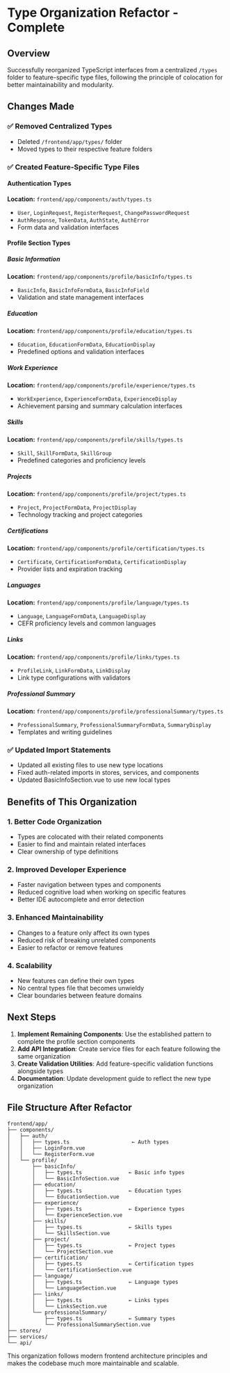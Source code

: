 # Type Organization Refactor - Complete

## Overview
Successfully reorganized TypeScript interfaces from a centralized `/types` folder to feature-specific type files, following the principle of colocation for better maintainability and modularity.

## Changes Made

### ✅ Removed Centralized Types
- Deleted `/frontend/app/types/` folder
- Moved types to their respective feature folders

### ✅ Created Feature-Specific Type Files

#### Authentication Types
**Location:** `frontend/app/components/auth/types.ts`
- `User`, `LoginRequest`, `RegisterRequest`, `ChangePasswordRequest`
- `AuthResponse`, `TokenData`, `AuthState`, `AuthError`
- Form data and validation interfaces

#### Profile Section Types

##### Basic Information
**Location:** `frontend/app/components/profile/basicInfo/types.ts`
- `BasicInfo`, `BasicInfoFormData`, `BasicInfoField`
- Validation and state management interfaces

##### Education
**Location:** `frontend/app/components/profile/education/types.ts`
- `Education`, `EducationFormData`, `EducationDisplay`
- Predefined options and validation interfaces

##### Work Experience  
**Location:** `frontend/app/components/profile/experience/types.ts`
- `WorkExperience`, `ExperienceFormData`, `ExperienceDisplay`
- Achievement parsing and summary calculation interfaces

##### Skills
**Location:** `frontend/app/components/profile/skills/types.ts`
- `Skill`, `SkillFormData`, `SkillGroup`
- Predefined categories and proficiency levels

##### Projects
**Location:** `frontend/app/components/profile/project/types.ts`
- `Project`, `ProjectFormData`, `ProjectDisplay`
- Technology tracking and project categories

##### Certifications
**Location:** `frontend/app/components/profile/certification/types.ts`
- `Certificate`, `CertificationFormData`, `CertificationDisplay`
- Provider lists and expiration tracking

##### Languages
**Location:** `frontend/app/components/profile/language/types.ts`
- `Language`, `LanguageFormData`, `LanguageDisplay`
- CEFR proficiency levels and common languages

##### Links
**Location:** `frontend/app/components/profile/links/types.ts`
- `ProfileLink`, `LinkFormData`, `LinkDisplay`
- Link type configurations with validators

##### Professional Summary
**Location:** `frontend/app/components/profile/professionalSummary/types.ts`
- `ProfessionalSummary`, `ProfessionalSummaryFormData`, `SummaryDisplay`
- Templates and writing guidelines

### ✅ Updated Import Statements
- Updated all existing files to use new type locations
- Fixed auth-related imports in stores, services, and components
- Updated BasicInfoSection.vue to use new local types

## Benefits of This Organization

### 1. **Better Code Organization**
- Types are colocated with their related components
- Easier to find and maintain related interfaces
- Clear ownership of type definitions

### 2. **Improved Developer Experience**
- Faster navigation between types and components
- Reduced cognitive load when working on specific features
- Better IDE autocomplete and error detection

### 3. **Enhanced Maintainability**
- Changes to a feature only affect its own types
- Reduced risk of breaking unrelated components
- Easier to refactor or remove features

### 4. **Scalability**
- New features can define their own types
- No central types file that becomes unwieldy
- Clear boundaries between feature domains

## Next Steps

1. **Implement Remaining Components**: Use the established pattern to complete the profile section components
2. **Add API Integration**: Create service files for each feature following the same organization
3. **Create Validation Utilities**: Add feature-specific validation functions alongside types
4. **Documentation**: Update development guide to reflect the new type organization

## File Structure After Refactor

```
frontend/app/
├── components/
│   ├── auth/
│   │   ├── types.ts                    ← Auth types
│   │   ├── LoginForm.vue
│   │   └── RegisterForm.vue
│   └── profile/
│       ├── basicInfo/
│       │   ├── types.ts               ← Basic info types
│       │   └── BasicInfoSection.vue
│       ├── education/
│       │   ├── types.ts               ← Education types
│       │   └── EducationSection.vue
│       ├── experience/
│       │   ├── types.ts               ← Experience types
│       │   └── ExperienceSection.vue
│       ├── skills/
│       │   ├── types.ts               ← Skills types
│       │   └── SkillsSection.vue
│       ├── project/
│       │   ├── types.ts               ← Project types
│       │   └── ProjectSection.vue
│       ├── certification/
│       │   ├── types.ts               ← Certification types
│       │   └── CertificationSection.vue
│       ├── language/
│       │   ├── types.ts               ← Language types
│       │   └── LanguageSection.vue
│       ├── links/
│       │   ├── types.ts               ← Links types
│       │   └── LinksSection.vue
│       └── professionalSummary/
│           ├── types.ts               ← Summary types
│           └── ProfessionalSummarySection.vue
├── stores/
├── services/
└── api/
```

This organization follows modern frontend architecture principles and makes the codebase much more maintainable and scalable.
